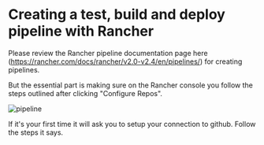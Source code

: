 # Creating a test, build and deploy pipeline with Rancher

Please review the Rancher pipeline documentation page here (https://rancher.com/docs/rancher/v2.0-v2.4/en/pipelines/) for creating pipelines.

But the essential part is making sure on the Rancher console you follow the steps outlined after clicking "Configure Repos".

![pipeline](../_media/pipeline.png)

If it's your first time it will ask you to setup your connection to github. Follow the steps it says.